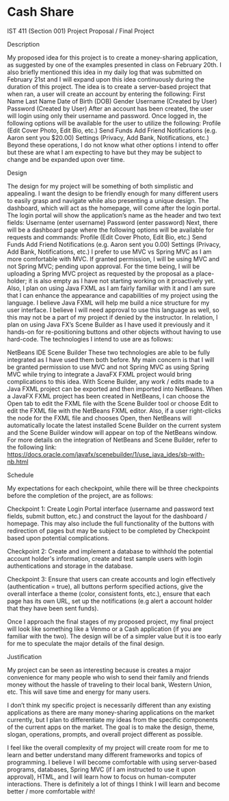 # Cash Share
IST 411 (Section 001) Project Proposal / Final Project

Description

My proposed idea for this project is to create a money-sharing application, as suggested by one of the examples presented in class on February 20th. I also briefly mentioned this idea in my daily log that was submitted on February 21st and I will expand upon this idea continuously during the duration of this project. The idea is to create a server-based project that when ran, a user will create an account by entering the following:
    First Name
    Last Name
    Date of Birth (DOB)
    Gender
    Username (Created by User)
    Password (Created by User)
After an account has been created, the user will login using only their username and password. Once logged in, the following options will be available for the user to utilize the following:
    Profile (Edit Cover Photo, Edit Bio, etc.)
    Send Funds
    Add Friend
    Notifications (e.g. Aaron sent you $20.00)
    Settings (Privacy, Add Bank, Notifications, etc.)
Beyond these operations, I do not know what other options I intend to offer but these are what I am expecting to have but they may be subject to change and be expanded upon over time.


Design

The design for my project will be something of both simplistic and appealing. I want the design to be friendly enough for many different users to easily grasp and navigate while also presenting a unique design. The dashboard, which will act as the homepage, will come after the login portal. The login portal will show the application’s name as the header and two text fields:
    Username (enter username)
    Password (enter password)
Next, there will be a dashboard page where the following options will be available for requests and commands:
    Profile (Edit Cover Photo, Edit Bio, etc.)
    Send Funds
    Add Friend
    Notifications (e.g. Aaron sent you 0.00)
    Settings (Privacy, Add Bank, Notifications, etc.)
I prefer to use MVC vs Spring MVC as I am more comfortable with MVC. If granted permission, I will be using MVC and not Spring MVC; pending upon approval. For the time being, I will be uploading a Spring MVC project as requested by the proposal as a place-holder; it is also empty as I have not starting working on it proactively yet. Also, I plan on using Java FXML as I am fairly familiar with it and I am sure that I can enhance the appearance and capabilities of my project using the language. I believe Java FXML will help me build a nice structure for my user interface. I believe I will need approval to use this language as well, so this may not be a part of my project if denied by the instructor. In relation, I plan on using Java FX’s Scene Builder as I have used it previously and it hands-on for re-positioning buttons and other objects without having to use hard-code. The technologies I intend to use are as follows:

NetBeans IDE
Scene Builder
These two technologies are able to be fully integrated as I have used them both before. My main concern is that I will be granted permission to use MVC and not Spring MVC as using Spring MVC while trying to integrate a JavaFX FXML project would bring complications to this idea. With Scene Builder, any work / edits made to a Java FXML project can be exported and then imported into NetBeans. When a JavaFX FXML project has been created in NetBeans, I can choose the Open tab to edit the FXML file with the Scene Builder tool or choose Edit to edit the FXML file with the NetBeans FXML editor. Also, if a user right-clicks the node for the FXML file and chooses Open, then NetBeans will automatically locate the latest installed Scene Builder on the current system and the Scene Builder window will appear on top of the NetBeans window. For more details on the integration of NetBeans and Scene Builder, refer to the following link: https://docs.oracle.com/javafx/scenebuilder/1/use_java_ides/sb-with-nb.html


Schedule

My expectations for each checkpoint, while there will be three checkpoints before the completion of the project, are as follows:

Checkpoint 1: Create Login Portal interface (username and password text fields, submit button, etc.) and construct the layout for the dashboard / homepage. This may also include the full functionality of the buttons with redirection of pages but may be subject to be completed by Checkpoint based upon potential complications.

Checkpoint 2: Create and implement a database to withhold the potential account holder's information, create and test sample users with login authentications and storage in the database.

Checkpoint 3: Ensure that users can create accounts and login effectively (authentication = true), all buttons perform specified actions, give the overall interface a theme (color, consistent fonts, etc.), ensure that each page has its own URL, set up the notifications (e.g alert a account holder that they have been sent funds).

Once I approach the final stages of my proposed project, my final project will look like something like a Venmo or a Cash application (if you are familiar with the two). The design will be of a simpler value but it is too early for me to speculate the major details of the final design.


Justification

My project can be seen as interesting because is creates a major convenience for many people who wish to send their family and friends money without the hassle of traveling to their local bank, Western Union, etc. This will save time and energy for many users.

I don’t think my specific project is necessarily different than any existing applications as there are many money-sharing applications on the market currently, but I plan to differentiate my ideas from the specific components of the current apps on the market. The goal is to make the design, theme, slogan, operations, prompts, and overall project different as possible.

I feel like the overall complexity of my project will create room for me to learn and better understand many different frameworks and topics of programming. I believe I will become comfortable with using server-based programs, databases, Spring MVC (if I am instructed to use it upon approval), HTML, and I will learn how to focus on human-computer interactions. There is definitely a lot of things I think I will learn and become better / more comfortable with!
